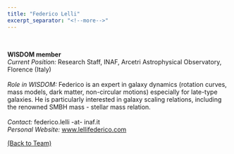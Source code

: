 ```yaml
---
title: "Federico Lelli"
excerpt_separator: "<!--more-->"
---
```

<figure style="width: 150px" class="align-left"><a href="{{ site.baseurl }}{{page.url}}">
  <img src="{{ site.url }}{{ site.baseurl }}/assets/images/Federico_Lelli_M31.png" alt=""></a>
</figure>
<br>
<b>WISDOM member</b><br>
<i>Current Position:</i> Research Staff, INAF, Arcetri Astrophysical Observatory, Florence (Italy)<br>
<!--more-->
<br>
<i>Role in WISDOM:</i> Federico is an expert in galaxy dynamics (rotation curves, mass models, dark matter, non-circular motions) especially for late-type galaxies. He is particularly interested in galaxy scaling relations, including the renowned SMBH mass - stellar mass relation.
<br><br>
<i>Contact:</i> federico.lelli -at- inaf.it<br>
<i>Personal Website:</i> <a href='www.lellifederico.com'>www.lellifederico.com</a>

<a href="{{ site.url }}{{ site.baseurl }}/team/">(Back to Team)</a>